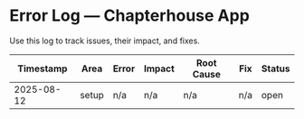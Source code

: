
# Error Log — Chapterhouse App

Use this log to track issues, their impact, and fixes.

| Timestamp | Area | Error | Impact | Root Cause | Fix | Status |
|---|---|---|---|---|---|---|
| 2025-08-12 | setup | n/a | n/a | n/a | n/a | open |
